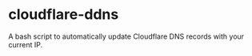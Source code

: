 # cloudflare-ddns
A bash script to automatically update Cloudflare DNS records with your current IP.
